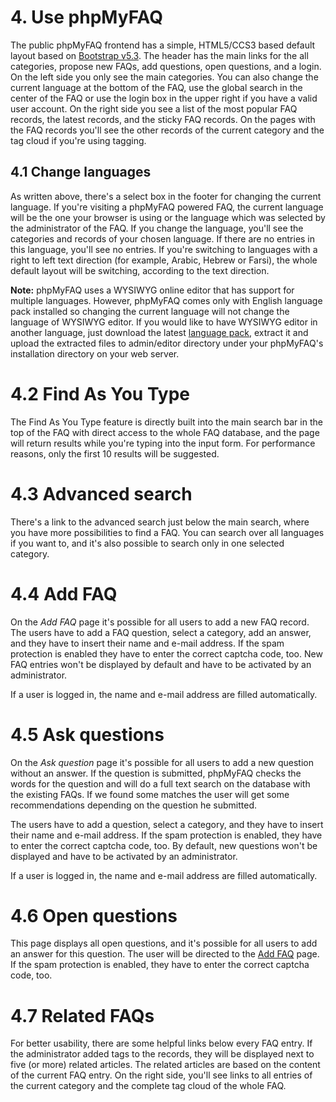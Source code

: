 # 4. Use phpMyFAQ

The public phpMyFAQ frontend has a simple, HTML5/CCS3 based default layout based on
[Bootstrap v5.3](https://getbootstrap.com/docs/5.3/). The header has the main links for the all categories, propose new
FAQs, add questions, open questions, and a login. On the left side you only see the main categories. You can also change
the current language at the bottom of the FAQ, use the global search in the center of the FAQ or use the login box in
the upper right if you have a valid user account. On the right side you see a list of the most popular FAQ records, the
latest records, and the sticky FAQ records. On the pages with the FAQ records you'll see the other records of the
current category and the tag cloud if you're using tagging.

## 4.1 Change languages

As written above, there's a select box in the footer for changing the current language.
If you're visiting a phpMyFAQ
powered FAQ, the current language will be the one your browser is using or the language which was selected by the
administrator of the FAQ.
If you change the language, you'll see the categories and records of your chosen language.
If there are no entries in this language, you'll see no entries.
If you're switching to languages with a right to left text direction (for example,
Arabic, Hebrew or Farsi), the whole default layout will be switching, according to the text direction.

**Note:** phpMyFAQ uses a WYSIWYG online editor that has support for multiple languages.
However, phpMyFAQ comes only with English language pack installed so changing the current language will not change the
language of WYSIWYG editor.
If you would like to have WYSIWYG editor in another language, just download the latest
[language pack](https://www.tiny.cloud/get-tiny/language-packages/), extract it and upload the extracted files to
admin/editor directory under your phpMyFAQ's installation directory on your web server.

# 4.2 Find As You Type

The Find As You Type feature is directly built into the main search bar in the top of the FAQ with direct access to the
whole FAQ database, and the page will return results while you're typing into the input form.
For performance reasons, only the first 10 results will be suggested.

# 4.3 Advanced search

There's a link to the advanced search just below the main search, where you have more possibilities to find a FAQ.
You can search over all languages if you want to, and it's also possible to search only in one selected category.

# 4.4 Add FAQ

On the _Add FAQ_ page it's possible for all users to add a new FAQ record.
The users have to add a FAQ question, select a category, add an answer, and they have to insert their name and e-mail
address.
If the spam protection is enabled they have to enter the correct captcha code, too.
New FAQ entries won't be displayed by default and have to be activated by an administrator.

If a user is logged in, the name and e-mail address are filled automatically.

# 4.5 Ask questions

On the _Ask question_ page it's possible for all users to add a new question without an answer.
If the question is submitted, phpMyFAQ checks the words for the question and will do a full text search on the database
with the existing FAQs.
If we found some matches the user will get some recommendations depending on the question he submitted.

The users have to add a question, select a category, and they have to insert their name and e-mail address.
If the spam protection is enabled, they have to enter the correct captcha code, too.
By default, new questions won't be displayed and have to be activated by an administrator.

If a user is logged in, the name and e-mail address are filled automatically.

# 4.6 Open questions

This page displays all open questions, and it's possible for all users to add an answer for this question.
The user will be directed to the [Add FAQ](#44-add-faq) page.
If the spam protection is enabled, they have to enter the correct captcha code, too.

# 4.7 Related FAQs

For better usability, there are some helpful links below every FAQ entry.
If the administrator added tags to the records, they will be displayed next to five (or more) related articles.
The related articles are based on the content of the current FAQ entry.
On the right side, you'll see links to all entries of the current category and the complete tag cloud of the whole FAQ.
